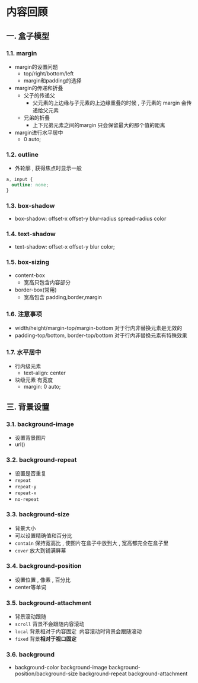 # 内容回顾

## 一. 盒子模型
### 1.1. margin

- margin的设置问题 
   - top/right/bottom/left
   - margin和padding的选择
- margin的传递和折叠 
   - 父子的传递父 
      - 父元素的上边缘与子元素的上边缘重叠的时候 , 子元素的 margin 会传递给父元素
   - 兄弟的折叠 
      - 上下兄弟元素之间的margin 只会保留最大的那个值的距离
- margin进行水平居中 
   - 0 auto;

### 1.2. outline

- 外轮廓 , 获得焦点时显示一般

```css
a, input {
  outline: none;
}
```

### 1.3. box-shadow

- box-shadow: offset-x offset-y blur-radius spread-radius color

### 1.4. text-shadow

- text-shadow: offset-x offset-y blur color;

### 1.5. box-sizing

- content-box 
   - 宽高只包含内容部分
- border-box(常用) 
   - 宽高包含 padding,border,margin

### 1.6. 注意事项

- width/height/margin-top/margin-bottom 对于行内非替换元素是无效的
- padding-top/bottom, border-top/bottom 对于行内非替换元素有特殊效果

### 1.7. 水平居中

- 行内级元素 
   - text-align: center
- 块级元素 有宽度 
   - margin: 0 auto;

## 三. 背景设置

### 3.1. background-image

- 设置背景图片
- url()

### 3.2. background-repeat

- 设置是否重复
- `repeat`
- `repeat-y`
- `repeat-x`
- `no-repeat`

### 3.3. background-size

- 背景大小
- 可以设置精确值和百分比
- `contain` 保持宽高比 , 使图片在盒子中放到大 , 宽高都完全在盒子里
- `cover` 放大到铺满屏幕

### 3.4. background-position

- 设置位置 , 像素 , 百分比
- center等单词

### 3.5. background-attachment

- 背景滚动跟随
- `scroll` 背景不会跟随内容滚动
- `local` 背景相对于内容固定  内容滚动时背景会跟随滚动
- `fixed` 背景**相对于视口固定**

### 3.6. background

- background-color background-image background-position/background-size background-repeat background-attachment
